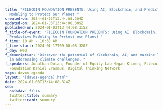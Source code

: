 ```yaml
---
title: "FILECOIN FOUNDATION PRESENTS: Using AI, Blockchain, and Predictive
  Modeling to Protect our Planet "
created-on: 2024-01-03T13:44:08.304Z
updated-on: 2024-01-03T13:44:08.309Z
published-on: 2024-01-03T13:44:08.315Z
f_title-of-event: "FILECOIN FOUNDATION PRESENTS: Using AI, Blockchain, and
  Predictive Modeling to Protect our Planet "
f_time: 10 AM - 10:30 AM
f_time-start: 2024-01-17T09:00:08.320Z
f_day: Wed
f_description: "Discover the potential of blockchain, AI, and machine learning
  in addressing climate challenges. "
f_speakers: Jonathan Dotan, Founder of Equity Lab Megan Klimen, Filecoin
  Foundation Daniel Erasmus, Digital Thinking Network
tags: davos-agenda
layout: "[davos-agenda].html"
date: 2024-01-03T13:44:08.324Z
seo:
  noindex: false
  twitter:title: summary
  twitter:card: summary
---
```

